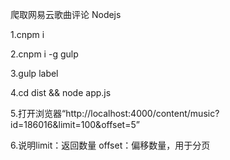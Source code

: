 爬取网易云歌曲评论 Nodejs

1.cnpm i

2.cnpm i -g gulp

3.gulp label

4.cd dist && node app.js

5.打开浏览器“http://localhost:4000/content/music?id=186016&limit=100&offset=5”

6.说明limit：返回数量 offset：偏移数量，用于分页
